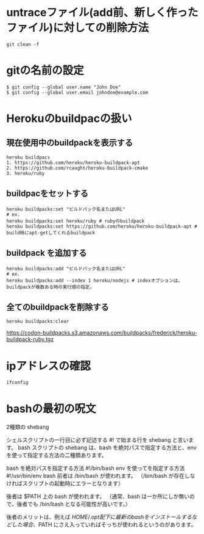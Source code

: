 # untraceファイル(add前、新しく作ったファイル)に対しての削除方法

```
git clean -f
```

# gitの名前の設定

```
$ git config --global user.name "John Doe"
$ git config --global user.email johndoe@example.com
```

# Herokuのbuildpacの扱い

## 現在使用中のbuildpackを表示する

```
heroku buildpacs
1. https://github.com/heroku/heroku-buildpack-apt
2. https://github.com/rcaught/heroku-buildpack-cmake
3. heroku/ruby
```

## buildpacをセットする

```
heroku buildpacks:set "ビルドパック名またはURL"
# ex.
heroku buildpacks:set heroku/ruby # rubyのbuildpack
heroku buildpacks:set https://github.com/heroku/heroku-buildpack-apt # build時にapt-getしてくれるbuildpack
```

## buildpack を追加する

```
heroku buildpacks:add "ビルドパック名またはURL"
# ex.
heroku buildpacks:add --index 1 heroku/nodejs # indexオプションは、buildpackが複数ある時の実行順の指定。
```

## 全てのbuildpackを削除する

```
heroku buildpacks:clear
```

https://codon-buildpacks.s3.amazonaws.com/buildpacks/frederick/heroku-buildpack-ruby.tgz

# ipアドレスの確認

```sh
ifconfig
```

# bashの最初の呪文

2種類の shebang

シェルスクリプトの一行目に必ず記述する #! で始まる行を shebang と言います。
bash スクリプトの shebang は、bash を絶対パスで指定する方法と、env を使って指定する方法の二種類あります。


bash を絶対パスを指定する方法
#!/bin/bash
env を使ってを指定する方法
#!/usr/bin/env bash
前者は /bin/bash が使われます。
（/bin/bash が存在しなければスクリプトの起動時にエラーとなります）

後者は $PATH 上の bash が使われます。
（通常、bash は一か所にしか無いので、後者でも /bin/bash となる可能性が高いです。）

後者のメリットは、例えば $HOME/.opt 配下に最新の bash をインストールするなどした場合、$PATH にさえ入っていればそっちが使われるというのがあります。
